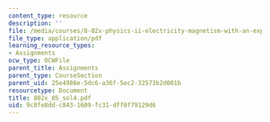 ```yaml
---
content_type: resource
description: ''
file: /media/courses/8-02x-physics-ii-electricity-magnetism-with-an-experimental-focus-spring-2005/9c8fe8ddc8431609fc31dff0f79129d6_802x_05_sol4.pdf
file_type: application/pdf
learning_resource_types:
- Assignments
ocw_type: OCWFile
parent_title: Assignments
parent_type: CourseSection
parent_uid: 25e4986e-5dc6-a36f-5ec2-32573b2d001b
resourcetype: Document
title: 802x_05_sol4.pdf
uid: 9c8fe8dd-c843-1609-fc31-dff0f79129d6
---
```

